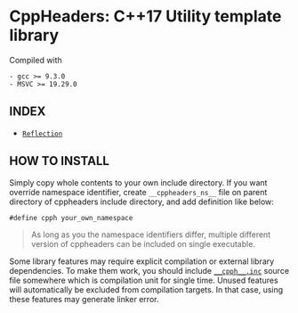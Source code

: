 # CppHeaders: C++17 Utility template library

Compiled with

```
- gcc >= 9.3.0
- MSVC >= 19.29.0
```

## INDEX

- [`Reflection`](./refl)

## HOW TO INSTALL

Simply copy whole contents to your own include directory. If you want override namespace identifier,
create `__cppheaders_ns__` file on parent directory of cppheaders include directory, and add definition like below:

```
#define cpph your_own_namespace
```

> As long as you the namespace identifiers differ, multiple different version of cppheaders can be included on single
> executable.

Some library features may require explicit compilation or external library dependencies. To make them work, you should
include [`__cpph__.inc`](`__cpph__.inc`) source file somewhere which is compilation unit for single time. Unused
features will automatically be excluded from compilation targets. In that case, using these features may generate linker
error.






